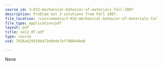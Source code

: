 ```yaml
---
course_id: 3-032-mechanical-behavior-of-materials-fall-2007
description: Problem Set 3 solutions from Fall 2007.
file_location: /coursemedia/3-032-mechanical-behavior-of-materials-fall-2007/7626a429159bd72e94de7ef740b44be6_sol3_07.pdf
file_type: application/pdf
layout: pdf
title: sol3_07.pdf
type: course
uid: 7626a429159bd72e94de7ef740b44be6

---
```

None